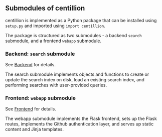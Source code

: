 ## Submodules of centillion

centillion is implemented as a Python package that can be installed using
`setup.py` and imported using `import centillion`.

The package is structured as two submodules - a backend `search` submodule,
and a frontend `webapp` submodule.

### Backend: `search` submodule

See [Backend](backend.md) for details.

The search submodule implements objects and functions to create or update
the search index on disk, load an existing search index, and performing
searches with user-provided queries.

### Frontend: `webapp` submodule

See [Frontend](frontend.md) for details.

The webapp submodule implements the Flask frontend, sets up the 
Flask routes, implements the Github authentication layer, and 
serves up static content and Jinja templates.

